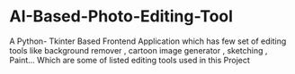 # AI-Based-Photo-Editing-Tool
A Python-  Tkinter Based Frontend Application which has few set of editing tools like background remover , cartoon image generator , sketching , Paint... Which are some of listed editing tools used in this Project
